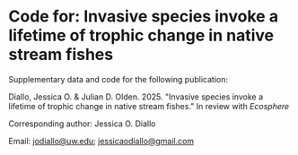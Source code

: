 # Code for: Invasive species invoke a lifetime of trophic change in native stream fishes
Supplementary data and code for the following publication:

Diallo, Jessica O. & Julian D. Olden. 2025. "Invasive species invoke a lifetime of trophic change in native stream fishes." 
In review with _Ecosphere_


Corresponding author: Jessica O. Diallo 

Email: jodiallo@uw.edu; jessicaodiallo@gmail.com

